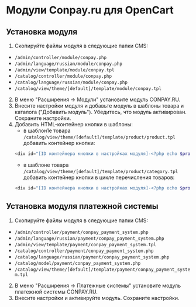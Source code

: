 Модули Conpay.ru для OpenCart
=============================

## Установка модуля

1. Скопируйте файлы модуля в следующие папки CMS:
* `/admin/controller/module/conpay.php`
* `/admin/language/russian/module/conpay.php`
* `/admin/view/template/module/conpay.tpl`
* `/catalog/controller/module/conpay.php`
* `/catalog/language/russian/module/conpay.php`
* `/catalog/view/theme/[default]/template/module/conpay.tpl`
2. В меню "Расширения -> Модули" установите модуль CONPAY.RU.
3. Внесите настройки модуля и добавьте модуль в шаблоны товара и каталога ("Добавить модуль"). Убедитесь, что модуль активирован. Сохраните настройки.
4. Добавить HTML-контейнер кнопки в шаблоны:
    * в шаблон1е товара `/catalog/view/theme/[default]/template/product/product.tpl` добавить контейнер кнопки:
    ```php
    <div id="[ID контейнера кнопки в настройках модуля]-<?php echo $product_id; ?>"></div>
    ```
    * в шаблоне товара `/catalog/view/theme/[default]/template/product/category.tpl` добавить контейнер кнопки в цикле перечисления товаров:
    ```php
    <div id="[ID контейнера кнопки в настройках модуля]-<?php echo $product_id; ?>"></div>
    ```

## Установка модуля платежной системы

1. Скопируйте файлы модуля в следующие папки CMS:
* `/admin/controller/payment/conpay_payment_system.php`
* `/admin/language/russian/payment/conpay_payment_system.php`
* `/admin/view/template/payment/conpay_payment_system.tpl`
* `/catalog/controller/payment/conpay_payment_system.php`
* `/catalog/language/russian/payment/conpay_payment_system.php`
* `/catalog/model/payment/conpay_payment_system.php`
* `/catalog/view/theme/[default]/template/payment/conpay_payment_system.tpl`
2. В меню "Расширения -> Платежные системы" установите модуль платежной системы CONPAY.RU.
3. Внесите настройки и активируйте модуль. Сохраните настройки.
